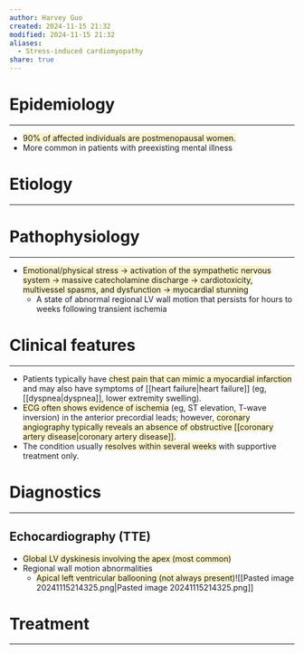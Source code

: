 ```yaml
---
author: Harvey Guo
created: 2024-11-15 21:32
modified: 2024-11-15 21:32
aliases:
  - Stress-induced cardiomyopathy
share: true
---
```

# Epidemiology
---
- <span style="background:rgba(240, 200, 0, 0.2)">90% of affected individuals are postmenopausal women.</span>
- More common in patients with preexisting mental illness

# Etiology
---

# Pathophysiology
---
- <span style="background:rgba(240, 200, 0, 0.2)">Emotional/physical stress → activation of the sympathetic nervous system → massive catecholamine discharge → cardiotoxicity, multivessel spasms, and dysfunction → myocardial stunning</span>
	- A state of abnormal regional LV wall motion that persists for hours to weeks following transient ischemia

# Clinical features
---
- Patients typically have <span style="background:rgba(240, 200, 0, 0.2)">chest pain that can mimic a myocardial infarction</span> and may also have symptoms of [[heart failure|heart failure]] (eg, [[dyspnea|dyspnea]], lower extremity swelling). 
- <span style="background:rgba(240, 200, 0, 0.2)">ECG often shows evidence of ischemia</span> (eg, ST elevation, T-wave inversion) in the anterior precordial leads; however, <span style="background:rgba(240, 200, 0, 0.2)">coronary angiography typically reveals an absence of obstructive [[coronary artery disease|coronary artery disease]].  </span>
- The condition usually <span style="background:rgba(240, 200, 0, 0.2)">resolves within several weeks</span> with supportive treatment only.

# Diagnostics
---
## Echocardiography (TTE)
- <span style="background:rgba(240, 200, 0, 0.2)">Global LV dyskinesis involving the apex (most common)</span>
- Regional wall motion abnormalities
	- <span style="background:rgba(240, 200, 0, 0.2)">Apical left ventricular ballooning (not always present)</span>![[Pasted image 20241115214325.png|Pasted image 20241115214325.png]]

# Treatment
---

